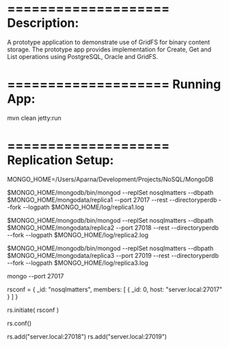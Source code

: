 ====================
 Description:
====================

A prototype application to demonstrate use of GridFS for binary content storage. The prototype app provides implementation for Create, Get and List operations using PostgreSQL, Oracle and GridFS.


====================
 Running App:
====================

mvn clean jetty:run


====================
 Replication Setup:
====================

MONGO_HOME=/Users/Aparna/Development/Projects/NoSQL/MongoDB

$MONGO_HOME/mongodb/bin/mongod --replSet nosqlmatters --dbpath $MONGO_HOME/mongodata/replica1 --port 27017 --rest --directoryperdb --fork --logpath $MONGO_HOME/log/replica1.log

$MONGO_HOME/mongodb/bin/mongod --replSet nosqlmatters --dbpath $MONGO_HOME/mongodata/replica2 --port 27018 --rest --directoryperdb --fork --logpath $MONGO_HOME/log/replica2.log

$MONGO_HOME/mongodb/bin/mongod --replSet nosqlmatters --dbpath $MONGO_HOME/mongodata/replica3 --port 27019 --rest --directoryperdb --fork --logpath $MONGO_HOME/log/replica3.log

mongo --port 27017

rsconf = {
           _id: "nosqlmatters",
           members: [
                      {
                       _id: 0,
                       host: "server.local:27017"
                      }
                    ]
         }
         
         
rs.initiate( rsconf )

rs.conf()

rs.add("server.local:27018")
rs.add("server.local:27019")
